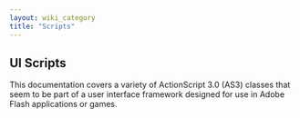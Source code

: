 ```yaml
---
layout: wiki_category
title: "Scripts"
---
```


## UI Scripts
This documentation covers a variety of ActionScript 3.0 (AS3) classes that seem to be part of a user interface framework designed for use in Adobe Flash applications or games.

